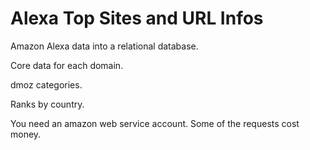 # Alexa Top Sites and URL Infos

Amazon Alexa data into a relational database.

Core data for each domain.

dmoz categories.

Ranks by country.

You need an amazon web service account.
Some of the requests cost money.

